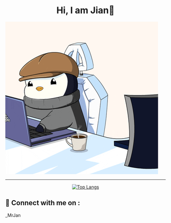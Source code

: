 <!--
 * @Descripttion: description
 * @Author: jianlinwei
 * @Date: 2023-06-09 09:27:35
 * @LastEditTime: 2024-02-23 13:45:55
-->
<h1 align="center" > Hi, I am Jian👋</h1>

![hello world](https://github.com/JianLinWei1/JianLinWei1/blob/main/giphy.gif)

<hr/>

<div align="center">

[![Top Langs](https://github-readme-stats.vercel.app/api/top-langs/?username=JianLinWei1&title_color=2257EA&bg_color=f7f7f7&hide=html,css)](https://github.com/anuraghazra/github-readme-stats)

</div>

## 🔗 Connect with me on :

<p align="left">
<img align="center" src="https://cdn-icons-png.flaticon.com/512/3670/3670101.png" alt="" width="40" />_MrJan

</p>


